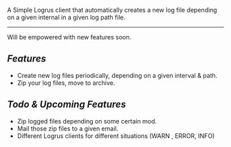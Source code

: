 A Simple Logrus client that automatically creates a new log file depending on a given internal in a given log path file.

------------


Will be empowered with new features soon.

## *Features*
- Create new log files periodically, depending on a given interval & path.
- Zip your log files, move to archive.
## *Todo & Upcoming Features*
- Zip logged files depending on some certain mod.
- Mail those zip files to a given email.
- Different Logrus clients for different situations (WARN , ERROR, INFO)


